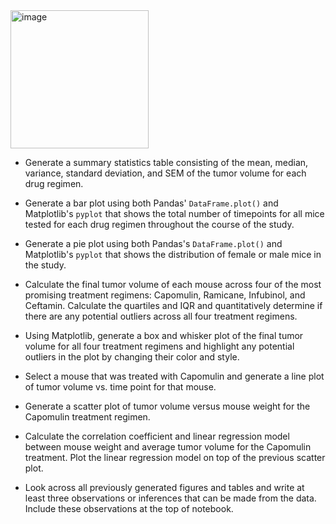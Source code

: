 <img width="221" alt="image" src="https://user-images.githubusercontent.com/87106205/173391959-c6266e62-3b5f-4148-8938-964be504b965.png">

* Generate a summary statistics table consisting of the mean, median, variance, standard deviation, and SEM of the tumor volume for each drug regimen.

* Generate a bar plot using both Pandas' `DataFrame.plot()` and Matplotlib's `pyplot` that shows the total number of timepoints for all mice tested for each drug regimen throughout the course of the study.

* Generate a pie plot using both Pandas's `DataFrame.plot()` and Matplotlib's `pyplot` that shows the distribution of female or male mice in the study.

* Calculate the final tumor volume of each mouse across four of the most promising treatment regimens: Capomulin, Ramicane, Infubinol, and Ceftamin. Calculate the quartiles and IQR and quantitatively determine if there are any potential outliers across all four treatment regimens.

* Using Matplotlib, generate a box and whisker plot of the final tumor volume for all four treatment regimens and highlight any potential outliers in the plot by changing their color and style.

* Select a mouse that was treated with Capomulin and generate a line plot of tumor volume vs. time point for that mouse.

* Generate a scatter plot of tumor volume versus mouse weight for the Capomulin treatment regimen.

* Calculate the correlation coefficient and linear regression model between mouse weight and average tumor volume for the Capomulin treatment. Plot the linear regression model on top of the previous scatter plot.

* Look across all previously generated figures and tables and write at least three observations or inferences that can be made from the data. Include these observations at the top of notebook.

